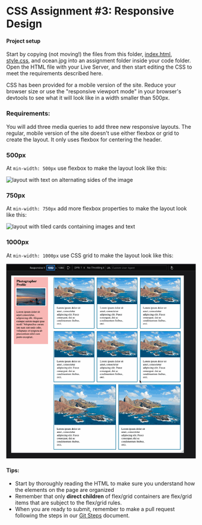 # CSS Assignment #3: Responsive Design

#### Project setup

Start by copying (not moving!) the files from this folder, [index.html](index.html), [style.css](style.css), and ocean.jpg into an assignment folder inside your code folder. Open the HTML file with your Live Server, and then start editing the CSS to meet the requirements described here.

CSS has been provided for a mobile version of the site. Reduce your browser size or use the "responsive viewport mode" in your browser's devtools to see what it will look like in a width smaller than 500px.

### Requirements:

You will add three media queries to add three new responsive layouts. The regular, mobile version of the site doesn't use either flexbox or grid to create the layout. It only uses flexbox for centering the header.

### 500px

At `min-width: 500px` use flexbox to make the layout look like this:

![layout with text on alternating sides of the image](./solutions/responsive-500.gif)

### 750px

At `min-width: 750px` add more flexbox properties to make the layout look like this:

![layout with tiled cards containing images and text](./solutions/responsive-750.gif)

### 1000px

At `min-width: 1000px` use CSS grid to make the layout look like this:

![layout with profile on the left and gallery on the right](./solutions/responsive-1000.gif)

#### Tips:

-   Start by thoroughly reading the HTML to make sure you understand how the elements on the page are organized
-   Remember that only **direct children** of flex/grid containers are flex/grid items that are subject to the flex/grid rules.
-   When you are ready to submit, remember to make a pull request following the steps in our [Git Steps](../../../git-steps.md) document.
